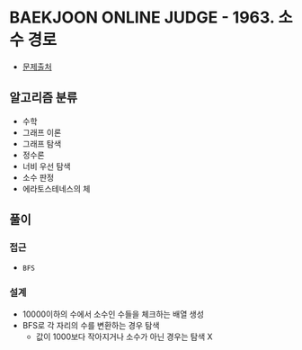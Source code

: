 # BAEKJOON ONLINE JUDGE - 1963. 소수 경로

- [문제출처](https://www.acmicpc.net/problem/1963 '1963. 소수 경로')

## 알고리즘 분류

- 수학
- 그래프 이론
- 그래프 탐색
- 정수론
- 너비 우선 탐색
- 소수 판정
- 에라토스테네스의 체

## 풀이

### 접근

- `BFS`

### 설계

- 10000이하의 수에서 소수인 수들을 체크하는 배열 생성
- BFS로 각 자리의 수를 변환하는 경우 탐색
  - 값이 1000보다 작아지거나 소수가 아닌 경우는 탐색 X
